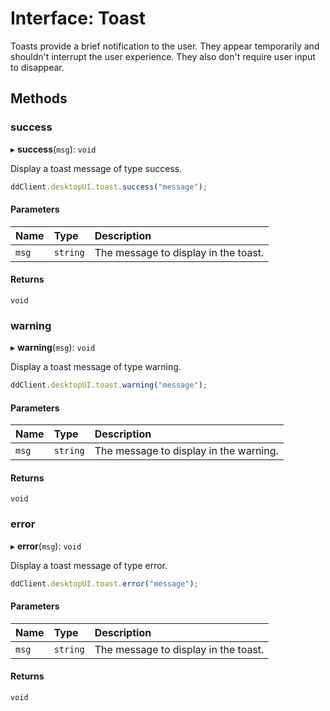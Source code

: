 # Interface: Toast

Toasts provide a brief notification to the user.
They appear temporarily and shouldn't interrupt the user experience. They also don't require user input to disappear.


## Methods

### success

▸ **success**(`msg`): `void`

Display a toast message of type success.

```typescript
ddClient.desktopUI.toast.success("message");
```

#### Parameters

| Name | Type | Description |
| :------ | :------ | :------ |
| `msg` | `string` | The message to display in the toast. |

#### Returns

`void`



### warning

▸ **warning**(`msg`): `void`

Display a toast message of type warning.

```typescript
ddClient.desktopUI.toast.warning("message");
```

#### Parameters

| Name | Type | Description |
| :------ | :------ | :------ |
| `msg` | `string` | The message to display in the warning. |

#### Returns

`void`



### error

▸ **error**(`msg`): `void`

Display a toast message of type error.

```typescript
ddClient.desktopUI.toast.error("message");
```

#### Parameters

| Name | Type | Description |
| :------ | :------ | :------ |
| `msg` | `string` | The message to display in the toast. |

#### Returns

`void`

